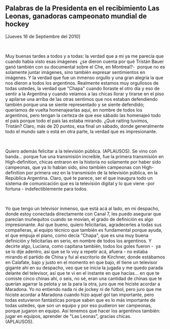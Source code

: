 Palabras de la Presidenta en el recibimiento Las Leonas, ganadoras campeonato mundial de hockey
-----------------------------------------------------------------------------------------------

[Jueves 16 de Septiembre del 2010]

 

Muy buenas tardes a todos y a todas: la verdad que a mi ya me parecía
que cuando había visto esas imágenes  ¿se dieron cuenta por qué Tristán
Bauer ganó también con su documental sobre el Che, en Montreal?-  porque
no es solamente juntar imágenes, sino también expresar sentimientos en
imágenes. Y la verdad que fue un inmenso orgullo y una gran alegría la
que nos dieron a todos los argentinos. Realmente estamos muy orgullosos
de todas ustedes, la verdad que "Chapa" cuando lloraste el otro día y
eso de sentir a la Argentina y cuando veíamos a las chicas llorar y
tirarse en el piso y apilarse una arriba de las otras sentimos que nos
estaban defendiendo también porque una se siente representado y se
siente defendido; queríamos de vuelta homenajearlas aquí, en nombre de
todos los argentinos, pero tengan la certeza de que ese sábado las
homenajeó todo el país porque todo el país las estaba mirando. ¿Qué
raiting tuvimos, Tristán? Claro, más de 20 puntos, esa final un sábado,
donde generalmente todo el mundo sale o está en otra parte, la verdad
que es impresionante.

 

Quiero además felicitar a la televisión pública. (APLAUSOS). Se vino con
banda... porque fue una transmisión increíble, fue la primera
transmisión en High-definition, chicas entraron en la historia no
solamente por haber sido campeonas, que ya lo habían sido, sino también
campeonas con High-definition por primera vez en la transmisión de la
televisión pública, en la República Argentina. Claro, qué te parece, ser
el que inaugura todo un sistema de comunicación que es la televisión
digital y lo que viene -por fortuna - indefectiblemente para todos.

 

Yo que tengo un televisor inmenso, que está acá al lado, en mi despacho,
donde estoy conectada directamente con Canal 7, les puedo asegurar que
parecían muñequitos cuando se movían, el grado de definición es algo
impresionante. Así que bueno, quiero felicitarlas, agradecerles a todas
sus compañeras, al equipo técnico que también es fundamental porque
ayuda, el que empuja el piano, como decía "Chapa", que es una muy buena
definición y felicitarlas en serio, en nombre de todos los argentinos. Y
decirte algo, Luciana, como capitana también, todos los goles fueron - 
ya se lo dije adentro, así que se lo voy a repetir acá, afuera - no
estaba mirando el partido de China y fui al escritorio de Kirchner,
donde estábamos en Calafate, bajo y justo en el momento en que bajo, él
tiene un televisor gigante ahí en su despacho, veo que se inicia la
jugada y me quedo parada delante del televisor, así que te vi en el
instante en que hacías... en que te comiste cinco chinas ahí, o seis, no
sé, eran una cantidad de chinas que te querían agarrar la pelota y se la
para la otra, juro que me hiciste acordar a Maradona. Yo no entiendo
nada ni de jockey ni de fútbol, pero juro que me hiciste acordar a
Maradona cuando hizo aquel gol tan importante, pero todas estuvieron
fantásticas porque saben que es lo más importante de todas ustedes, que
son un equipo y por eso pudieron ser campeonas, porque jugaron en
equipo. Así tenemos que hacer los argentinos también: jugar en equipos,
aprender de "Las Leonas", gracias chicas.  (APLAUSOS).              
